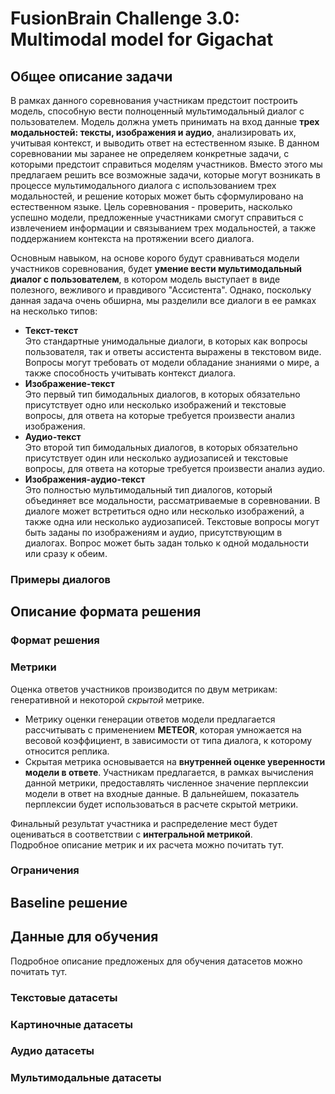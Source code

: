 # FusionBrain Challenge 3.0: Multimodal model for Gigachat

## Общее описание задачи
В рамках данного соревнования участникам предстоит построить модель, способную вести полноценный мультимодальный диалог с пользователем. Модель должна уметь принимать на вход данные **трех модальностей: тексты, изображения и аудио**, анализировать их, учитывая контекст, и выводить ответ на естественном языке. В данном соревновании мы заранее не определяем конкретные задачи, с которыми предстоит справиться моделям участников. Вместо этого мы предлагаем решить все возможные задачи, которые могут возникать в процессе мультимодального диалога с использованием трех модальностей, и решение которых может быть сформулировано на естественном языке. Цель соревнования - проверить, насколько успешно модели, предложенные участниками смогут справиться с извлечением информации и связыванием трех модальностей, а также поддержанием контекста на протяжении всего диалога. 

Основным навыком, на основе корого будут сравниваться модели участников соревнования, будет **умение вести мультимодальный диалог с пользователем**, в котором модель выступает в виде полезного, вежливого и правдивого "Ассистента".
Однако, поскольку данная задача очень обширна, мы разделили все диалоги в ее рамках на несколько типов:
* **Текст-текст** <br>
Это стандартные унимодальные диалоги, в которых как вопросы пользователя, так и ответы ассистента выражены в текстовом виде. Вопросы могут требовать от модели обладание знаниями о мире, а также способность учитывать контекст диалога.
* **Изображение-текст**  <br>
Это первый тип бимодальных диалогов, в которых обязательно присутствует одно или несколько изображений и текстовые вопросы, для ответа на которые требуется произвести анализ изображения.
* **Аудио-текст** <br>
Это второй тип бимодальных диалогов, в которых обязательно присутствует один или несколько аудиозаписей и текстовые вопросы, для ответа на которые требуется произвести анализ аудио.
* **Изображения-аудио-текст** <br>
Это полностью мультимодальный тип диалогов, который объединяет все модальности, рассматриваемые в соревновании. В диалоге может встретиться одно или несколько изображений, а также одна или несколько аудиозаписей. Текстовые вопросы могут быть заданы по изображениям и аудио, присутствующим в диалогах. Вопрос может быть задан только к одной модальности или сразу к обеим.


### Примеры диалогов

## Описание формата решения

### Формат решения

### Метрики

Оценка ответов участников производится по двум метрикам: генеративной и некоторой *скрытой* метрике. 
* Метрику оценки генерации ответов модели предлагается рассчитывать с применением **METEOR**, которая умножается на весовой коэффициент, в зависимости от типа диалога, к которому относится реплика. 
* Скрытая метрика основывается на **внутренней оценке уверенности модели в ответе**. Участникам предлагается, в рамках вычисления данной метрики, предоставлять численное значение перплексии модели в ответ на входные данные. В дальнейшем, показатель перплексии будет использоваться в расчете скрытой метрики.

Финальный результат участника и распределение мест будет оцениваться в соответствии с **интегральной метрикой**. <br>
Подробное описание метрик и их расчета можно почитать тут.

### Ограничения

## Baseline решение

## Данные для обучения

Подробное описание предложеных для обучения датасетов можно почитать тут.

### Текстовые датасеты

### Картиночные датасеты

### Аудио датасеты

### Мультимодальные датасеты

